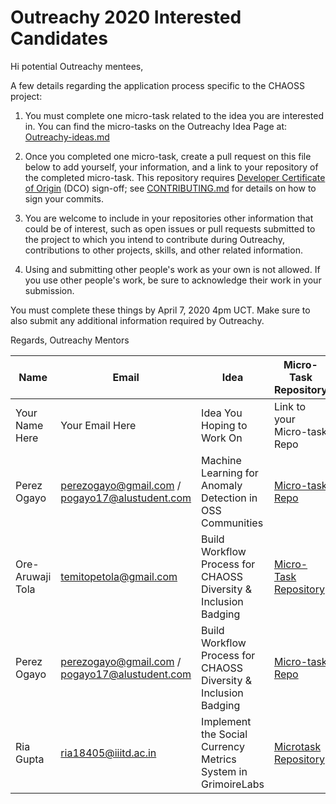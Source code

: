 # Outreachy 2020 Interested Candidates

Hi potential Outreachy mentees,

A few details regarding the application process specific to the CHAOSS project:

1) You must complete one micro-task related to the idea you are interested in. You can find the micro-tasks on the Outreachy Idea Page at: [Outreachy-ideas.md](./Outreachy-ideas.md)

2) Once you completed one micro-task, create a pull request on this file below to add yourself, your information, and a link to your repository of the completed micro-task. This repository requires [Developer Certificate of Origin](https://developercertificate.org/) (DCO) sign-off; see [CONTRIBUTING.md](https://github.com/chaoss/governance/blob/master/CONTRIBUTING.md#code-or-document-change-contributions-github-interface) for details on how to sign your commits.

3) You are welcome to include in your repositories other information that could be of interest, such as open issues or pull requests submitted to the project to which you intend to contribute during Outreachy, contributions to other projects, skills, and other related information.

4) Using and submitting other people's work as your own is not allowed. If you use other people's work, be sure to acknowledge their work in your submission.

You must complete these things by April 7, 2020 4pm UCT. Make sure to also submit any additional information required by Outreachy. 

Regards,
Outreachy Mentors

| Name | Email | Idea | Micro-Task Repository | Project Proposal |
| --- | --- | --- | --- | --- |
| Your Name Here | Your Email Here |  Idea You Hoping to Work On | Link to your Micro-task Repo | Link to Your Proposal |
| Perez Ogayo | perezogayo@gmail.com / pogayo17@alustudent.com | Machine Learning for Anomaly Detection in OSS Communities | [Micro-task Repo](https://github.com/Pogayo/outreachy-augur) | [Proposal link](https://docs.google.com/document/d/1OKLFiXyKZvxc9OMRc4DxwW3kGNWLJfAh7DHqexMgqV0/edit?usp=sharing) |
| Ore-Aruwaji Tola| temitopetola@gmail.com | Build Workflow Process for CHAOSS Diversity & Inclusion Badging  | [Micro-Task Repository](https://github.com/thecraftman/CHAOSS-microtasks )| [Project Proposal](https://docs.google.com/document/d/1wWXZIM60iaA7XtlfNIsI2YZtK1Y_g9UwIFM0jcs0hcc/edit?usp=sharing) |
| Perez Ogayo | perezogayo@gmail.com / pogayo17@alustudent.com | Build Workflow Process for CHAOSS Diversity & Inclusion Badging  | [Micro-task Repo](https://github.com/Pogayo/Chaoss_D-I-Badging-Project_Outreachy) | [Proposal link](https://docs.google.com/document/d/1e4rGg9Ve1uZvto2fu7ClsUUyH-qa3H4GXk6tEYA93ak/edit?usp=sharing) |
| Ria Gupta | ria18405@iiitd.ac.in | Implement the Social Currency Metrics System in GrimoireLabs | [Microtask Repository](https://github.com/ria18405/Microtasks) | [Project Proposal](https://docs.google.com/document/d/1BXK7O3i0j5CO1-jJd2YzClijcxR1z0Bz58HelGZQx6o/edit?usp=sharing) |